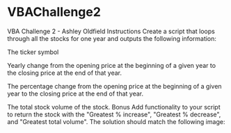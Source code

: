 # VBAChallenge2
VBA Challenge 2 - Ashley Oldfield
Instructions
Create a script that loops through all the stocks for one year and outputs the following information:

The ticker symbol

Yearly change from the opening price at the beginning of a given year to the closing price at the end of that year.

The percentage change from the opening price at the beginning of a given year to the closing price at the end of that year.

The total stock volume of the stock.
Bonus
Add functionality to your script to return the stock with the "Greatest % increase", "Greatest % decrease", and "Greatest total volume". The solution should match the following image:
